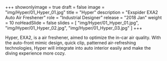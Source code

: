 +++
showonlyimage = true
draft = false
image = "img/Hyper/01_Hyper_01.jpg"
title = "Hyper"
description = "Exspider EXA2 Auto Air Freshener"
role = "Industrial Designer"
release = "2018 Jan"
weight = 10
noHeadSlide = false
slides = [
    "img/Hyper/01_Hyper_01.jpg",
    "img/Hyper/01_Hyper_02.jpg",
    "img/Hyper/01_Hyper_03.jpg"
]
+++

Hyper, EXA2, is a air freshener, aimed to optimize the in-car air quality. With the auto-front mimic design, quick clip, patterned air-refreshing technologies, Hyper will integrate into auto interior easily and make the diving experience more cozy.
